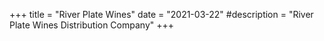 +++
title = "River Plate Wines"
date = "2021-03-22"
#description = "River Plate Wines Distribution Company"
+++